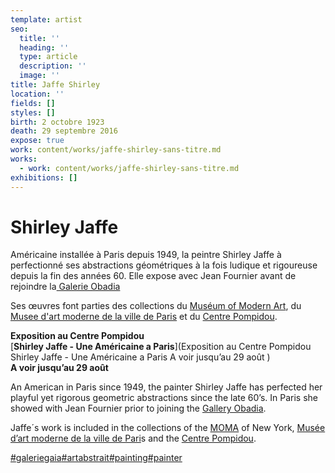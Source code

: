 ```yaml
---
template: artist
seo:
  title: ''
  heading: ''
  type: article
  description: ''
  image: ''
title: Jaffe Shirley
location: ''
fields: []
styles: []
birth: 2 octobre 1923
death: 29 septembre 2016
expose: true
work: content/works/jaffe-shirley-sans-titre.md
works:
  - work: content/works/jaffe-shirley-sans-titre.md
exhibitions: []
---
```


# Shirley Jaffe

Américaine installée à Paris depuis 1949, la peintre Shirley Jaffe à perfectionné ses abstractions géométriques à la fois ludique et rigoureuse depuis la fin des années 60. Elle expose avec Jean Fournier avant de rejoindre la[ Galerie Obadia](https://www.nathalieobadia.com/fr/artists/43-shirley-jaffe-estate/overview/)

Ses œuvres font parties des collections du [Muséum of Modern Art](), du [Musee d'art moderne de la ville de Paris](https://www.mam.paris.fr/fr/collections-en-ligne#/artwork/180000000001033?layout=grid\&filters=query%3Ajaffe)  et du [Centre Pompidou](https://www.centrepompidou.fr/fr/programme/agenda/evenement/agYUNKn).

**Exposition au Centre Pompidou**\
\[**Shirley Jaffe - Une Américaine a Paris**]\(Exposition au Centre Pompidou Shirley Jaffe - Une Américaine a Paris A voir jusqu’au 29 août )\
**A voir jusqu’au 29 août**

An American in Paris since 1949, the painter Shirley Jaffe has perfected her playful yet rigorous geometric abstractions since the late 60’s. In Paris she showed with Jean Fournier prior to joining the [Gallery Obadia](https://www.nathalieobadia.com/fr/artists/43-shirley-jaffe-estate/overview/).

Jaffe´s work is included in the collections of the [MOMA](https://www.moma.org/collection/works/79369) of New York, [Musée d’art moderne de la ville de Pari](https://www.mam.paris.fr/fr/collections-en-ligne#/artwork/180000000001033?layout=grid\&filters=query%3Ajaffe)s and the [Centre Pompidou](https://www.centrepompidou.fr/fr/programme/agenda/evenement/agYUNKn).

[#galeriegaia](https://www.instagram.com/explore/tags/galeriegaia/)[#artabstrait](https://www.instagram.com/explore/tags/artabstrait/)[#painting](https://www.instagram.com/explore/tags/painting/)[#painter](https://www.instagram.com/explore/tags/painter/)
